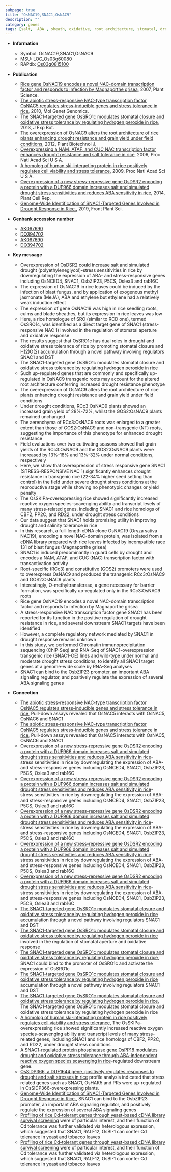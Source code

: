 ```yaml
---
subpage: true
title: "OsNAC19,SNAC1,OsNAC9"
description: ""
category: genes
tags: [salt,  ABA , sheath, oxidative, root architecture, stomatal, drought, ethylene, root, yield, salinity, grain, architecture, drought resistance, jasmonate, blast, seed, culm, seedling, transcription factor, reproductive, grain yield, stomata, resistance, stress, ABA, drought stress, drought stress ]
---
```


* **Information**  
    + Symbol: OsNAC19,SNAC1,OsNAC9  
    + MSU: [LOC_Os03g60080](http://rice.plantbiology.msu.edu/cgi-bin/ORF_infopage.cgi?orf=LOC_Os03g60080)  
    + RAPdb: [Os03g0815100](http://rapdb.dna.affrc.go.jp/viewer/gbrowse_details/irgsp1?name=Os03g0815100)  

* **Publication**  
    + [Rice gene OsNAC19 encodes a novel NAC-domain transcription factor and responds to infection by Magnaporthe grisea](http://www.ncbi.nlm.nih.gov/pubmed?term=Rice+gene+OsNAC19+encodes+a+novel+NAC-domain+transcription+factor+and+responds+to+infection+by+Magnaporthe+grisea%5BTitle%5D), 2007, Plant Science.
    + [The abiotic stress-responsive NAC-type transcription factor OsNAC5 regulates stress-inducible genes and stress tolerance in rice](http://www.ncbi.nlm.nih.gov/pubmed?term=The+abiotic+stress-responsive+NAC-type+transcription+factor+OsNAC5+regulates+stress-inducible+genes+and+stress+tolerance+in+rice%5BTitle%5D), 2010, Mol Genet Genomics.
    + [The SNAC1-targeted gene OsSRO1c modulates stomatal closure and oxidative stress tolerance by regulating hydrogen peroxide in rice](http://www.ncbi.nlm.nih.gov/pubmed?term=The+SNAC1-targeted+gene+OsSRO1c+modulates+stomatal+closure+and+oxidative+stress+tolerance+by+regulating+hydrogen+peroxide+in+rice%5BTitle%5D), 2013, J Exp Bot.
    + [The overexpression of OsNAC9 alters the root architecture of rice plants enhancing drought resistance and grain yield under field conditions](http://www.ncbi.nlm.nih.gov/pubmed?term=The+overexpression+of+OsNAC9+alters+the+root+architecture+of+rice+plants+enhancing+drought+resistance+and+grain+yield+under+field+conditions%5BTitle%5D), 2012, Plant Biotechnol J.
    + [Overexpressing a NAM, ATAF, and CUC NAC transcription factor enhances drought resistance and salt tolerance in rice](http://www.ncbi.nlm.nih.gov/pubmed?term=Overexpressing+a+NAM,+ATAF,+and+CUC+NAC+transcription+factor+enhances+drought+resistance+and+salt+tolerance+in+rice%5BTitle%5D), 2006, Proc Natl Acad Sci U S A.
    + [A homolog of human ski-interacting protein in rice positively regulates cell viability and stress tolerance](http://www.ncbi.nlm.nih.gov/pubmed?term=A+homolog+of+human+ski-interacting+protein+in+rice+positively+regulates+cell+viability+and+stress+tolerance%5BTitle%5D), 2009, Proc Natl Acad Sci U S A.
    + [Overexpression of a new stress-repressive gene OsDSR2 encoding a protein with a DUF966 domain increases salt and simulated drought stress sensitivities and reduces ABA sensitivity in rice](http://www.ncbi.nlm.nih.gov/pubmed?term=Overexpression+of+a+new+stress-repressive+gene+OsDSR2+encoding+a+protein+with+a+DUF966+domain+increases+salt+and+simulated+drought+stress+sensitivities+and+reduces+ABA+sensitivity+in+rice%5BTitle%5D), 2014, Plant Cell Rep.
    + [Genome-Wide Identification of SNAC1-Targeted Genes Involved in Drought Response in Rice.](http://www.ncbi.nlm.nih.gov/pubmed?term=Genome-Wide+Identification+of+SNAC1-Targeted+Genes+Involved+in+Drought+Response+in+Rice.%5BTitle%5D), 2019, Front Plant Sci.

* **Genbank accession number**  
    + [AK067690](http://www.ncbi.nlm.nih.gov/nuccore/AK067690)
    + [DQ394702](http://www.ncbi.nlm.nih.gov/nuccore/DQ394702)
    + [AK067690](http://www.ncbi.nlm.nih.gov/nuccore/AK067690)
    + [DQ394702](http://www.ncbi.nlm.nih.gov/nuccore/DQ394702)

* **Key message**  
    + Overexpression of OsDSR2 could increase salt and simulated drought (polyethyleneglycol)-stress sensitivities in rice by downregulating the expression of ABA- and stress-responsive genes including OsNCED4, SNAC1, OsbZIP23, P5CS, Oslea3 and rab16C
    + The expression of OsNAC19 in rice leaves could be induced by the infection of blast fungus, and by application of exogenous methyl jasmonate (MeJA), ABA and ethylene but ethylene had a relatively weak induction effect
    + The expression of gene OsNAC19 was high in rice seedling roots, culms and blade sheathes, but its expression in rice leaves was low
    + Here, a rice homologue of SRO (similar to RCD one), termed OsSRO1c, was identified as a direct target gene of SNAC1 (stress-responsive NAC 1) involved in the regulation of stomatal aperture and oxidative response
    + The results suggest that OsSRO1c has dual roles in drought and oxidative stress tolerance of rice by promoting stomatal closure and H(2)O(2) accumulation through a novel pathway involving regulators SNAC1 and DST
    + The SNAC1-targeted gene OsSRO1c modulates stomatal closure and oxidative stress tolerance by regulating hydrogen peroxide in rice
    + Such up-regulated genes that are commonly and specifically up-regulated in OsNAC9 transgenic roots may account for the altered root architecture conferring increased drought resistance phenotype
    + The overexpression of OsNAC9 alters the root architecture of rice plants enhancing drought resistance and grain yield under field conditions
    + Under drought conditions, RCc3:OsNAC9 plants showed an increased grain yield of 28%-72%, whilst the GOS2:OsNAC9 plants remained unchanged
    + The aerenchyma of RCc3:OsNAC9 roots was enlarged to a greater extent than those of GOS2:OsNAC9 and non-transgenic (NT) roots, suggesting the importance of this phenotype for enhanced drought resistance
    + Field evaluations over two cultivating seasons showed that grain yields of the RCc3:OsNAC9 and the GOS2:OsNAC9 plants were increased by 13%-18% and 13%-32% under normal conditions, respectively
    + Here, we show that overexpression of stress responsive gene SNAC1 (STRESS-RESPONSIVE NAC 1) significantly enhances drought resistance in transgenic rice (22-34% higher seed setting than control) in the field under severe drought stress conditions at the reproductive stage while showing no phenotypic changes or yield penalty
    + The OsSKIPa-overexpressing rice showed significantly increased reactive oxygen species-scavenging ability and transcript levels of many stress-related genes, including SNAC1 and rice homologs of CBF2, PP2C, and RD22, under drought stress conditions
    + Our data suggest that SNAC1 holds promising utility in improving drought and salinity tolerance in rice
    + In this research, a full-length cDNA clone OsNAC19 (Oryza sativa NAC19), encoding a novel NAC-domain protein, was isolated from a cDNA library prepared with rice leaves infected by incompatible race 131 of blast fungus (Magnaporthe grisea)
    + SNAC1 is induced predominantly in guard cells by drought and encodes a NAM, ATAF, and CUC (NAC) transcription factor with transactivation activity
    + Root-specific (RCc3) and constitutive (GOS2) promoters were used to overexpress OsNAC9 and produced the transgenic RCc3:OsNAC9 and GOS2:OsNAC9 plants
    + Interestingly, O-methyltransferase, a gene necessary for barrier formation, was specifically up-regulated only in the RCc3:OsNAC9 roots
    + Rice gene OsNAC19 encodes a novel NAC-domain transcription factor and responds to infection by Magnaporthe grisea
    + A stress-responsive NAC transcription factor gene SNAC1 has been reported for its function in the positive regulation of drought resistance in rice, and several downstream SNAC1 targets have been identified
    + However, a complete regulatory network mediated by SNAC1 in drought response remains unknown
    + In this study, we performed Chromatin immunoprecipitation sequencing (ChIP-Seq) and RNA-Seq of SNAC1-overexpression transgenic rice (SNAC1-OE) lines and wild-type under normal and moderate drought stress conditions, to identify all SNAC1 target genes at a genome-wide scale by RNA-Seq analyses
    + SNAC1 can bind to the OsbZIP23 promoter, an important ABA signaling regulator, and positively regulate the expression of several ABA signaling genes

* **Connection**  
    + [The abiotic stress-responsive NAC-type transcription factor OsNAC5 regulates stress-inducible genes and stress tolerance in rice](http://www.ncbi.nlm.nih.gov/pubmed?term=The+abiotic+stress-responsive+NAC-type+transcription+factor+OsNAC5+regulates+stress-inducible+genes+and+stress+tolerance+in+rice%5BTitle%5D), Pull-down assays revealed that OsNAC5 interacts with OsNAC5, OsNAC6 and SNAC1
    + [The abiotic stress-responsive NAC-type transcription factor OsNAC5 regulates stress-inducible genes and stress tolerance in rice](http://www.ncbi.nlm.nih.gov/pubmed?term=The+abiotic+stress-responsive+NAC-type+transcription+factor+OsNAC5+regulates+stress-inducible+genes+and+stress+tolerance+in+rice%5BTitle%5D), Pull-down assays revealed that OsNAC5 interacts with OsNAC5, OsNAC6 and SNAC1
    + [Overexpression of a new stress-repressive gene OsDSR2 encoding a protein with a DUF966 domain increases salt and simulated drought stress sensitivities and reduces ABA sensitivity in rice](polyethyleneglycol)-stress sensitivities in rice by downregulating the expression of ABA- and stress-responsive genes including OsNCED4, SNAC1, OsbZIP23, P5CS, Oslea3 and rab16C
    + [Overexpression of a new stress-repressive gene OsDSR2 encoding a protein with a DUF966 domain increases salt and simulated drought stress sensitivities and reduces ABA sensitivity in rice](polyethyleneglycol)-stress sensitivities in rice by downregulating the expression of ABA- and stress-responsive genes including OsNCED4, SNAC1, OsbZIP23, P5CS, Oslea3 and rab16C
    + [Overexpression of a new stress-repressive gene OsDSR2 encoding a protein with a DUF966 domain increases salt and simulated drought stress sensitivities and reduces ABA sensitivity in rice](polyethyleneglycol)-stress sensitivities in rice by downregulating the expression of ABA- and stress-responsive genes including OsNCED4, SNAC1, OsbZIP23, P5CS, Oslea3 and rab16C
    + [Overexpression of a new stress-repressive gene OsDSR2 encoding a protein with a DUF966 domain increases salt and simulated drought stress sensitivities and reduces ABA sensitivity in rice](polyethyleneglycol)-stress sensitivities in rice by downregulating the expression of ABA- and stress-responsive genes including OsNCED4, SNAC1, OsbZIP23, P5CS, Oslea3 and rab16C
    + [Overexpression of a new stress-repressive gene OsDSR2 encoding a protein with a DUF966 domain increases salt and simulated drought stress sensitivities and reduces ABA sensitivity in rice](polyethyleneglycol)-stress sensitivities in rice by downregulating the expression of ABA- and stress-responsive genes including OsNCED4, SNAC1, OsbZIP23, P5CS, Oslea3 and rab16C
    + [The SNAC1-targeted gene OsSRO1c modulates stomatal closure and oxidative stress tolerance by regulating hydrogen peroxide in rice](2) accumulation through a novel pathway involving regulators SNAC1 and DST
    + [The SNAC1-targeted gene OsSRO1c modulates stomatal closure and oxidative stress tolerance by regulating hydrogen peroxide in rice](stress-responsive+NAC+1) involved in the regulation of stomatal aperture and oxidative response
    + [The SNAC1-targeted gene OsSRO1c modulates stomatal closure and oxidative stress tolerance by regulating hydrogen peroxide in rice](http://www.ncbi.nlm.nih.gov/pubmed?term=The+SNAC1-targeted+gene+OsSRO1c+modulates+stomatal+closure+and+oxidative+stress+tolerance+by+regulating+hydrogen+peroxide+in+rice%5BTitle%5D), SNAC1 could bind to the promoter of OsSRO1c and activate the expression of OsSRO1c
    + [The SNAC1-targeted gene OsSRO1c modulates stomatal closure and oxidative stress tolerance by regulating hydrogen peroxide in rice](2) accumulation through a novel pathway involving regulators SNAC1 and DST
    + [The SNAC1-targeted gene OsSRO1c modulates stomatal closure and oxidative stress tolerance by regulating hydrogen peroxide in rice](http://www.ncbi.nlm.nih.gov/pubmed?term=The+SNAC1-targeted+gene+OsSRO1c+modulates+stomatal+closure+and+oxidative+stress+tolerance+by+regulating+hydrogen+peroxide+in+rice%5BTitle%5D), The SNAC1-targeted gene OsSRO1c modulates stomatal closure and oxidative stress tolerance by regulating hydrogen peroxide in rice
    + [A homolog of human ski-interacting protein in rice positively regulates cell viability and stress tolerance](http://www.ncbi.nlm.nih.gov/pubmed?term=A+homolog+of+human+ski-interacting+protein+in+rice+positively+regulates+cell+viability+and+stress+tolerance%5BTitle%5D), The OsSKIPa-overexpressing rice showed significantly increased reactive oxygen species-scavenging ability and transcript levels of many stress-related genes, including SNAC1 and rice homologs of CBF2, PP2C, and RD22, under drought stress conditions
    + [A SNAC1-regulated protein phosphatase gene OsPP18 modulates drought and oxidative stress tolerance through ABA-independent reactive oxygen species scavenging in rice](SNAC1)-regulated downstream gene.
    + [OsSIDP366, a DUF1644 gene, positively regulates responses to drought and salt stresses in rice](DGE) profile analysis indicated that stress related genes such as SNAC1, OsHAK5 and PRs were up-regulated in OsSIDP366-overexpressing plants.
    + [Genome-Wide Identification of SNAC1-Targeted Genes Involved in Drought Response in Rice.](http://www.ncbi.nlm.nih.gov/pubmed?term=Genome-Wide+Identification+of+SNAC1-Targeted+Genes+Involved+in+Drought+Response+in+Rice.%5BTitle%5D),  SNAC1 can bind to the OsbZIP23 promoter, an important ABA signaling regulator, and positively regulate the expression of several ABA signaling genes
    + [Profiling of rice Cd-tolerant genes through yeast-based cDNA library survival screening](RALFs) were of particular interest, and their function of Cd tolerance was further validated via heterologous expression, which suggested that SNAC1, RALF12, OsBI-1 can confer Cd tolerance in yeast and tobacco leaves
    + [Profiling of rice Cd-tolerant genes through yeast-based cDNA library survival screening](RALFs) were of particular interest, and their function of Cd tolerance was further validated via heterologous expression, which suggested that SNAC1, RALF12, OsBI-1 can confer Cd tolerance in yeast and tobacco leaves



